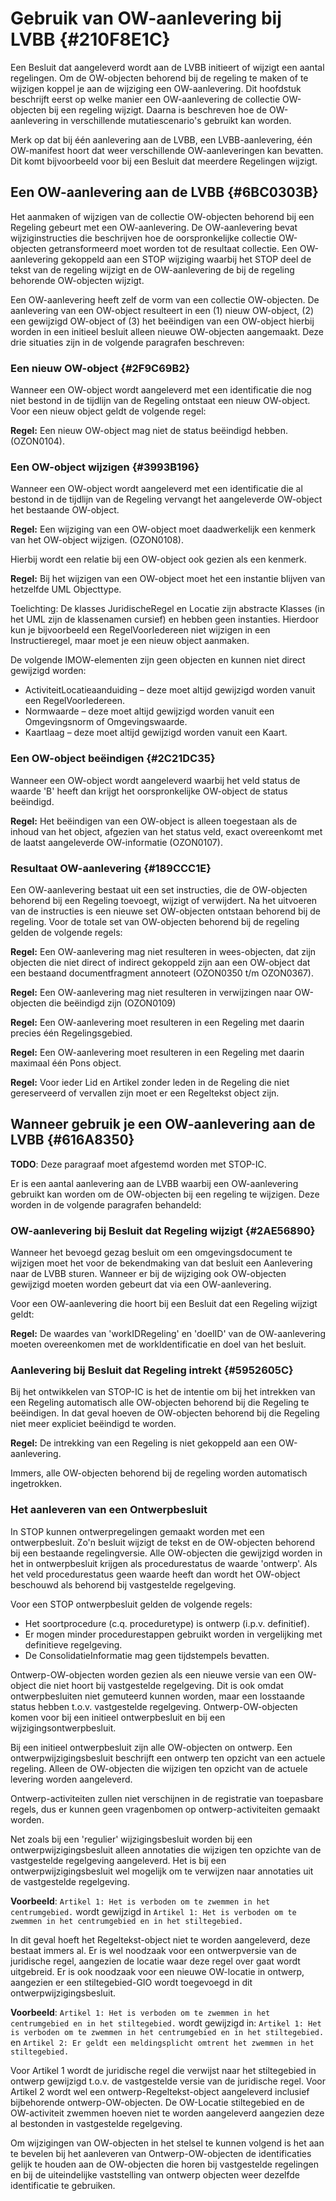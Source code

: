 # Gebruik van OW-aanlevering bij LVBB {#210F8E1C}

Een Besluit dat aangeleverd wordt aan de LVBB initieert of wijzigt een aantal
regelingen. Om de OW-objecten behorend bij de regeling te maken of te wijzigen
koppel je aan de wijziging een OW-aanlevering. Dit hoofdstuk beschrijft
eerst op welke manier een OW-aanlevering de collectie OW-objecten bij een
regeling wijzigt. Daarna is beschreven hoe de OW-aanlevering in verschillende
mutatiescenario's gebruikt kan worden.

Merk op dat bij één aanlevering aan de LVBB, een LVBB-aanlevering, één
OW-manifest hoort dat weer verschillende OW-aanleveringen kan bevatten. Dit komt
bijvoorbeeld voor bij een Besluit dat meerdere Regelingen wijzigt.

## Een OW-aanlevering aan de LVBB {#6BC0303B}

Het aanmaken of wijzigen van de collectie OW-objecten behorend bij een Regeling
gebeurt met een OW-aanlevering. De OW-aanlevering bevat wijziginstructies die beschrijven
hoe de oorspronkelijke collectie OW-objecten getransformeerd moet worden tot de
resultaat collectie. Een OW-aanlevering gekoppeld aan een STOP wijziging waarbij
het STOP deel de tekst van de regeling wijzigt en de OW-aanlevering de bij de
regeling behorende OW-objecten wijzigt.

Een OW-aanlevering heeft zelf de vorm van een collectie OW-objecten. De
aanlevering van een OW-object resulteert in een (1) nieuw OW-object, (2) een
gewijzigd OW-object of (3) het beëindigen van een OW-object hierbij worden in
een initieel besluit alleen nieuwe OW-objecten aangemaakt. Deze drie situaties
zijn in de volgende paragrafen beschreven:

### Een nieuw OW-object {#2F9C69B2}

Wanneer een OW-object wordt aangeleverd met een identificatie die nog niet
bestond in de tijdlijn van de Regeling ontstaat een nieuw OW-object. Voor een
nieuw object geldt de volgende regel:

**Regel:** Een nieuw OW-object mag niet de status beëindigd hebben. (OZON0104).

### Een OW-object wijzigen {#3993B196}

Wanneer een OW-object wordt aangeleverd met een identificatie die al bestond in
de tijdlijn van de Regeling vervangt het aangeleverde OW-object het bestaande
OW-object.

**Regel:** Een wijziging van een OW-object moet daadwerkelijk een kenmerk van
het OW-object wijzigen. (OZON0108).

Hierbij wordt een relatie bij een OW-object ook gezien als een kenmerk.

**Regel:** Bij het wijzigen van een OW-object moet het een instantie blijven
van hetzelfde UML Objecttype.

Toelichting: De klasses JuridischeRegel en Locatie zijn abstracte Klasses (in
het UML zijn de klassenamen cursief) en hebben geen instanties. Hierdoor kun je
bijvoorbeeld een RegelVoorIedereen niet wijzigen in een Instructieregel, maar
moet je een nieuw object aanmaken.

De volgende IMOW-elementen zijn geen objecten en kunnen niet direct gewijzigd
worden:

- ActiviteitLocatieaanduiding – deze moet altijd gewijzigd worden vanuit een
  RegelVoorIedereen.
- Normwaarde – deze moet altijd gewijzigd worden vanuit een Omgevingsnorm of
  Omgevingswaarde.
- Kaartlaag – deze moet altijd gewijzigd worden vanuit een Kaart.

### Een OW-object beëindigen {#2C21DC35}

Wanneer een OW-object wordt aangeleverd waarbij het veld status de waarde 'B'
heeft dan krijgt het oorspronkelijke OW-object de status beëindigd.

**Regel:** Het beëindigen van een OW-object is alleen toegestaan als de inhoud van
het object, afgezien van het status veld, exact overeenkomt met de laatst
aangeleverde OW-informatie (OZON0107).

### Resultaat OW-aanlevering {#189CCC1E}

Een OW-aanlevering bestaat uit een set instructies, die de
OW-objecten behorend bij een Regeling toevoegt, wijzigt of verwijdert. 
Na het uitvoeren van de instructies is een nieuwe set OW-objecten ontstaan
behorend bij de regeling. Voor de totale set van OW-objecten behorend bij
de regeling gelden de volgende regels:

**Regel:** Een OW-aanlevering mag niet resulteren in wees-objecten, dat zijn
objecten die niet direct of indirect gekoppeld zijn aan een OW-object dat een
bestaand documentfragment annoteert (OZON0350 t/m OZON0367).

**Regel:** Een OW-aanlevering mag niet resulteren in verwijzingen naar
OW-objecten die beëindigd zijn (OZON0109)

**Regel:** Een OW-aanlevering moet resulteren in een Regeling met daarin precies
één Regelingsgebied.

**Regel:** Een OW-aanlevering moet resulteren in een Regeling met daarin
maximaal één Pons object.

**Regel:** Voor ieder Lid en Artikel zonder leden in de Regeling die niet
gereserveerd of vervallen zijn moet er een Regeltekst object zijn.

## Wanneer gebruik je een OW-aanlevering aan de LVBB {#616A8350}

**TODO**: Deze paragraaf moet afgestemd worden met STOP-IC.

Er is een aantal aanlevering aan de LVBB waarbij een OW-aanlevering gebruikt kan worden
om de OW-objecten bij een regeling te wijzigen. Deze worden in de volgende
paragrafen behandeld:

### OW-aanlevering bij Besluit dat Regeling wijzigt {#2AE56890}

Wanneer het bevoegd gezag besluit om een omgevingsdocument te wijzigen moet het
voor de bekendmaking van dat besluit een Aanlevering naar de LVBB sturen. Wanneer
er bij de wijziging ook OW-objecten gewijzigd moeten worden gebeurt dat via een
OW-aanlevering.

Voor een OW-aanlevering die hoort bij een Besluit dat een Regeling wijzigt
geldt:

**Regel:** De waardes van 'workIDRegeling' en 'doelID' van de OW-aanlevering
moeten overeenkomen met de workIdentificatie en doel van het besluit.

### Aanlevering bij Besluit dat Regeling intrekt {#5952605C}

Bij het ontwikkelen van STOP-IC is het de intentie om bij het intrekken van een
Regeling automatisch alle OW-objecten behorend bij die Regeling te beëindigen.
In dat geval hoeven de OW-objecten behorend bij die Regeling niet meer expliciet
beëindigd te worden.

**Regel:** De intrekking van een Regeling is niet gekoppeld aan een
OW-aanlevering.

Immers, alle OW-objecten behorend bij de regeling worden automatisch
ingetrokken.

### Het aanleveren van een Ontwerpbesluit

In STOP kunnen ontwerpregelingen gemaakt worden met een
ontwerpbesluit. Zo'n besluit wijzigt de tekst en de OW-objecten behorend bij een
bestaande regelingversie. Alle OW-objecten die gewijzigd worden in het in
ontwerpbesluit krijgen als procedurestatus de waarde 'ontwerp'. Als het veld
procedurestatus geen waarde heeft dan wordt het OW-object beschouwd als behorend
bij vastgestelde regelgeving.

Voor een STOP ontwerpbesluit gelden de volgende regels:

- Het soortprocedure (c.q. proceduretype) is ontwerp (i.p.v. definitief).
- Er mogen minder procedurestappen gebruikt worden in vergelijking met
  definitieve regelgeving.
- De ConsolidatieInformatie mag geen tijdstempels bevatten.

Ontwerp-OW-objecten worden gezien als een nieuwe versie van een OW-object die
niet hoort bij vastgestelde regelgeving. Dit is ook omdat ontwerpbesluiten niet
gemuteerd kunnen worden, maar een losstaande status hebben t.o.v. vastgestelde
regelgeving. Ontwerp-OW-objecten komen voor bij een initieel ontwerpbesluit en
bij een wijzigingsontwerpbesluit.

Bij een initieel ontwerpbesluit zijn alle OW-objecten on ontwerp. Een
ontwerpwijzigingsbesluit beschrijft een ontwerp ten opzicht van een actuele
regeling. Alleen de OW-objecten die wijzigen ten opzicht van de actuele levering
worden aangeleverd.

Ontwerp-activiteiten zullen niet verschijnen in de registratie van toepasbare
regels, dus er kunnen geen vragenbomen op ontwerp-activiteiten gemaakt worden.

Net zoals bij een 'regulier' wijzigingsbesluit worden bij een
ontwerpwijzigingsbesluit alleen annotaties die wijzigen ten opzichte van de
vastgestelde regelgeving aangeleverd. Het is bij een ontwerpwijzigingsbesluit
wel mogelijk om te verwijzen naar annotaties uit de vastgestelde regelgeving.

**Voorbeeld**: `Artikel 1: Het is verboden om te zwemmen in het centrumgebied.`
wordt gewijzigd in
`Artikel 1: Het is verboden om te zwemmen in het centrumgebied en in het stiltegebied.`

In dit geval hoeft het Regeltekst-object niet te worden aangeleverd, deze
bestaat immers al. Er is wel noodzaak voor een ontwerpversie van de juridische
regel, aangezien de locatie waar deze regel over gaat wordt uitgebreid. Er is
ook noodzaak voor een nieuwe OW-locatie in ontwerp, aangezien er een
stiltegebied-GIO wordt toegevoegd in dit ontwerpwijzigingsbesluit.

**Voorbeeld**:
`Artikel 1: Het is verboden om te zwemmen in het centrumgebied en in het stiltegebied.`
wordt gewijzigd in:
`Artikel 1: Het is verboden om te zwemmen in het centrumgebied en in het stiltegebied.`
en
`Artikel 2: Er geldt een meldingsplicht omtrent het zwemmen in het stiltegebied.`

Voor Artikel 1 wordt de juridische regel die verwijst naar het stiltegebied in
ontwerp gewijzigd t.o.v. de vastgestelde versie van de juridische regel. Voor
Artikel 2 wordt wel een ontwerp-Regeltekst-object aangeleverd inclusief
bijbehorende ontwerp-OW-objecten. De OW-Locatie stiltegebied en de
OW-activiteit zwemmen hoeven niet te worden aangeleverd aangezien deze al
bestonden in vastgestelde regelgeving.

Om wijzigingen van OW-objecten in
het stelsel te kunnen volgend is het aan te bevelen
bij het aanleveren van Ontwerp-OW-objecten de identificaties gelijk
te houden aan de OW-objecten die horen bij vastgestelde regelingen en bij
de uiteindelijke vaststelling van ontwerp objecten weer dezelfde
identificatie te gebruiken.
